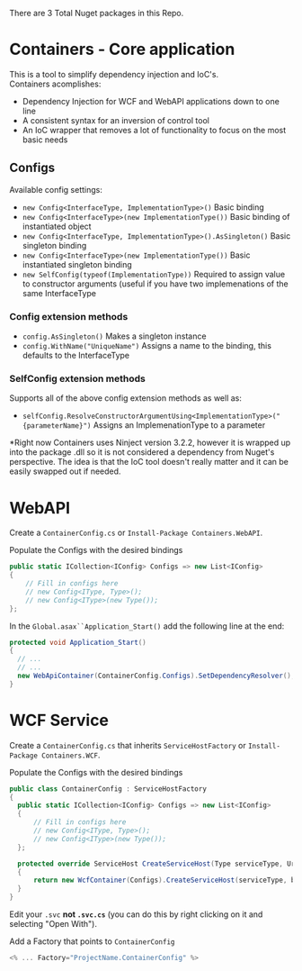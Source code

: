 There are 3 Total Nuget packages in this Repo.
# Containers - Core application
This is a tool to simplify dependency injection and IoC's.  
Containers acomplishes:
- Dependency Injection for WCF and WebAPI applications down to one line
- A consistent syntax for an inversion of control tool
- An IoC wrapper that removes a lot of functionality to focus on the most basic needs

## Configs
Available config settings:
- `new Config<InterfaceType, ImplementationType>()` Basic binding
- `new Config<InterfaceType>(new ImplementationType())` Basic binding of instantiated object
- `new Config<InterfaceType, ImplementationType>().AsSingleton()` Basic singleton binding
- `new Config<InterfaceType>(new ImplementationType())` Basic instantiated singleton binding
- `new SelfConfig(typeof(ImplementationType))` Required to assign value to constructor arguments (useful if you have two implemenations of the same InterfaceType

### Config extension methods
- `config.AsSingleton()` Makes a singleton instance
- `config.WithName("UniqueName")` Assigns a name to the binding, this defaults to the InterfaceType

### SelfConfig extension methods
Supports all of the above config extension methods as well as:
- `selfConfig.ResolveConstructorArgumentUsing<ImplementationType>("{parameterName}")`  Assigns an ImplemenationType to a parameter

*Right now Containers uses Ninject version 3.2.2, however it is wrapped up into the package .dll so it is not considered a dependency from Nuget's perspective.  The idea is that the IoC tool doesn't really matter and it can be easily swapped out if needed.

# WebAPI
Create a `ContainerConfig.cs` or `Install-Package Containers.WebAPI`.

Populate the Configs with the desired bindings
```csharp
public static ICollection<IConfig> Configs => new List<IConfig>
{
    // Fill in configs here
    // new Config<IType, Type>();
    // new Config<IType>(new Type());
};
```

In the `Global.asax``Application_Start()` add the following line at the end:
```csharp
protected void Application_Start()
{  
  // ...
  // ...
  new WebApiContainer(ContainerConfig.Configs).SetDependencyResolver();
}
```

# WCF Service
Create a `ContainerConfig.cs` that inherits `ServiceHostFactory` or `Install-Package Containers.WCF`.

Populate the Configs with the desired bindings
```csharp
public class ContainerConfig : ServiceHostFactory
{
  public static ICollection<IConfig> Configs => new List<IConfig>
  {
      // Fill in configs here
      // new Config<IType, Type>();
      // new Config<IType>(new Type());
  };

  protected override ServiceHost CreateServiceHost(Type serviceType, Uri[] baseAddress)
  {
      return new WcfContainer(Configs).CreateServiceHost(serviceType, baseAddress);
  }
}
```

Edit your `.svc` **not `.svc.cs`** (you can do this by right clicking on it and selecting "Open With").

Add a Factory that points to `ContainerConfig`
```csharp
<% ... Factory="ProjectName.ContainerConfig" %>
```
